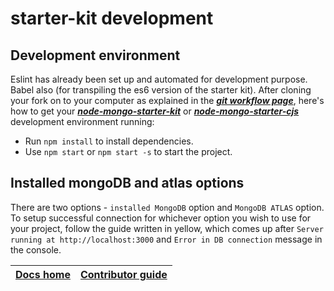 # starter-kit development

## Development environment
Eslint has already been set up and automated for development purpose. Babel also (for transpiling the es6 version of the starter kit). After cloning your fork on to your computer as explained in the ***[git workflow page](https://github.com/code-collabo/docs/blob/main/contributor-guide/git-workflow.md)***, here's how to get your ***[node-mongo-starter-kit](https://github.com/code-collabo/node-mongo-starter-kit)*** or ***[node-mongo-starter-cjs](https://github.com/code-collabo/node-mongo-starter-cjs)*** development environment running:
* Run `npm install` to install dependencies.
* Use `npm start` or `npm start -s` to start the project.

## Installed mongoDB and atlas options
There are two options - `installed MongoDB` option and `MongoDB ATLAS` option. To setup successful connection for whichever option you wish to use for your project, follow the guide written in yellow, which comes up after `Server running at http://localhost:3000` and `Error in DB connection` message in the console.

|[Docs home](https://github.com/code-collabo/docs)|[Contributor guide](https://github.com/code-collabo/docs/tree/main/contributor-guide)|
|---|---|

<!--
## Navigating the code base
The table containing list of features along with their files has been added, to help find code for issue(s) you're working on easily.

Adding table soon...
-->
